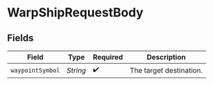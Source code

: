 # WarpShipRequestBody


## Fields

| Field                   | Type                    | Required                | Description             |
| ----------------------- | ----------------------- | ----------------------- | ----------------------- |
| `waypointSymbol`        | *String*                | :heavy_check_mark:      | The target destination. |